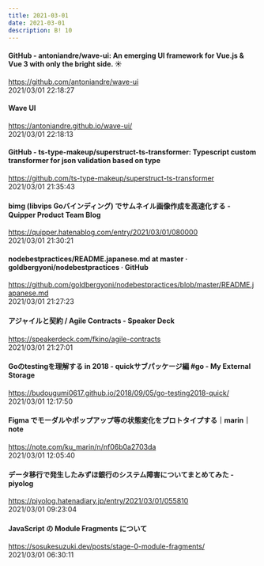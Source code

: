 ```yaml
---
title: 2021-03-01
date: 2021-03-01
description: B! 10
---
```


#### GitHub - antoniandre/wave-ui: An emerging UI framework for Vue.js & Vue 3 with only the bright side. ☀️
https://github.com/antoniandre/wave-ui<br>
2021/03/01 22:18:27<br>


#### Wave UI
https://antoniandre.github.io/wave-ui/<br>
2021/03/01 22:18:13<br>


#### GitHub - ts-type-makeup/superstruct-ts-transformer: Typescript custom transformer for json validation based on type
https://github.com/ts-type-makeup/superstruct-ts-transformer<br>
2021/03/01 21:35:43<br>


#### bimg (libvips Goバインディング) でサムネイル画像作成を高速化する - Quipper Product Team Blog
https://quipper.hatenablog.com/entry/2021/03/01/080000<br>
2021/03/01 21:30:21<br>


#### nodebestpractices/README.japanese.md at master · goldbergyoni/nodebestpractices · GitHub
https://github.com/goldbergyoni/nodebestpractices/blob/master/README.japanese.md<br>
2021/03/01 21:27:23<br>


#### アジャイルと契約 / Agile Contracts - Speaker Deck
https://speakerdeck.com/fkino/agile-contracts<br>
2021/03/01 21:27:01<br>


#### Goのtestingを理解する in 2018 - quickサブパッケージ編 #go - My External Storage
https://budougumi0617.github.io/2018/09/05/go-testing2018-quick/<br>
2021/03/01 12:17:50<br>


#### Figma でモーダルやポップアップ等の状態変化をプロトタイプする｜marin｜note
https://note.com/ku_marin/n/nf06b0a2703da<br>
2021/03/01 12:05:40<br>


#### データ移行で発生したみずほ銀行のシステム障害についてまとめてみた - piyolog
https://piyolog.hatenadiary.jp/entry/2021/03/01/055810<br>
2021/03/01 09:23:04<br>


#### JavaScript の Module Fragments について
https://sosukesuzuki.dev/posts/stage-0-module-fragments/<br>
2021/03/01 06:30:11<br>


